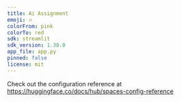 ```yaml
---
title: Ai Assignment
emoji: 🔥
colorFrom: pink
colorTo: red
sdk: streamlit
sdk_version: 1.38.0
app_file: app.py
pinned: false
license: mit
---
```


Check out the configuration reference at https://huggingface.co/docs/hub/spaces-config-reference
